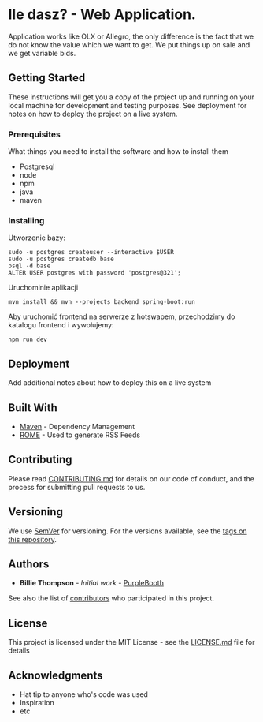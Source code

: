 # Ile dasz? - Web Application.

Application works like OLX or Allegro, the only difference is the fact that we do not know the value which we want to get. We put things up on sale and we get variable bids.

## Getting Started

These instructions will get you a copy of the project up and running on your local machine for development and testing purposes. See deployment for notes on how to deploy the project on a live system.

### Prerequisites

What things you need to install the software and how to install them

* Postgresql
* node
* npm
* java
* maven

### Installing

Utworzenie bazy:

```
sudo -u postgres createuser --interactive $USER
sudo -u postgres createdb base 
psql -d base
ALTER USER postgres with password 'postgres@321';
```

Uruchominie aplikacji

```
mvn install && mvn --projects backend spring-boot:run
```

Aby uruchomić frontend na serwerze z hotswapem, przechodzimy do katalogu frontend i wywołujemy:
```
npm run dev
```

## Deployment

Add additional notes about how to deploy this on a live system

## Built With

* [Maven](https://maven.apache.org/) - Dependency Management
* [ROME](https://rometools.github.io/rome/) - Used to generate RSS Feeds

## Contributing

Please read [CONTRIBUTING.md](https://gist.github.com/PurpleBooth/b24679402957c63ec426) for details on our code of conduct, and the process for submitting pull requests to us.

## Versioning

We use [SemVer](http://semver.org/) for versioning. For the versions available, see the [tags on this repository](https://github.com/your/project/tags). 

## Authors

* **Billie Thompson** - *Initial work* - [PurpleBooth](https://github.com/PurpleBooth)

See also the list of [contributors](https://github.com/your/project/contributors) who participated in this project.

## License

This project is licensed under the MIT License - see the [LICENSE.md](LICENSE.md) file for details

## Acknowledgments

* Hat tip to anyone who's code was used
* Inspiration
* etc

